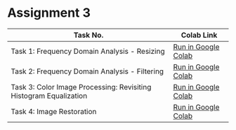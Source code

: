 # Assignment 3

| Task No. | Colab Link |
| ----------- | ---------- |
| Task 1: Frequency Domain Analysis - Resizing | <a target="_blank" href="https://colab.research.google.com/drive/1tm0dEleHN2rQePszHV42pPJbAjDIleY_?usp=sharing">Run in Google Colab</a> |
| Task 2: Frequency Domain Analysis - Filtering | <a target="_blank" href="https://colab.research.google.com/drive/1x-3rUK6vIF58UUNt3YwycDK-F9WUmLQ7?usp=sharing">Run in Google Colab</a> |
| Task 3: Color Image Processing: Revisiting Histogram Equalization | <a target="_blank" href="https://colab.research.google.com/drive/1f_3Nem4PXROpnun2Kra_nN-ZezaNvTVF?usp=sharing">Run in Google Colab</a> |
| Task 4: Image Restoration | <a target="_blank" href="https://colab.research.google.com/drive/1osZ80duy5GDWjqibMQztge243lbeqB56?usp=sharing">Run in Google Colab</a> |
